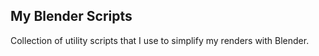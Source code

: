 ## My Blender Scripts

Collection of utility scripts that I use to simplify my renders with Blender.
